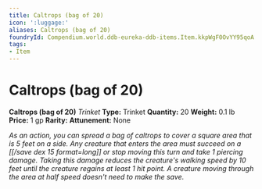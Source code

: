 ```yaml
---
title: Caltrops (bag of 20)
icon: ':luggage:'
aliases: Caltrops (bag of 20)
foundryId: Compendium.world.ddb-eureka-ddb-items.Item.kkpWgF0OvYY95qoA
tags:
- Item
---
```


# Caltrops (bag of 20)

**Caltrops (bag of 20)**
_Trinket_
**Type:** Trinket
**Quantity:** 20
**Weight:** 0.1 lb
**Price:** 1 gp
**Rarity:** 
**Attunement:** None

*As an action, you can spread a bag of caltrops to cover a square area that is 5 feet on a side. Any creature that enters the area must succeed on a [[/save dex 15 format=long]] or stop moving this turn and take 1 piercing damage. Taking this damage reduces the creature's walking speed by 10 feet until the creature regains at least 1 hit point. A creature moving through the area at half speed doesn't need to make the save.*
